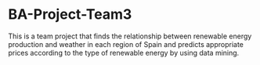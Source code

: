 # BA-Project-Team3
This is a team project that finds the relationship between renewable energy production and weather in each region of Spain and predicts appropriate prices according to the type of renewable energy by using data mining.
